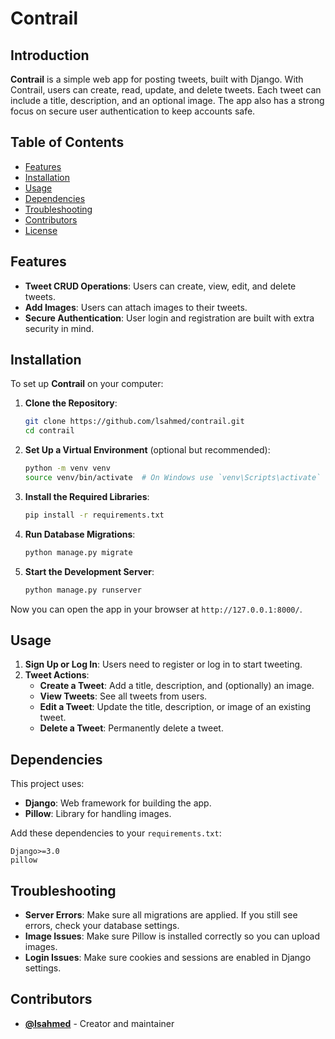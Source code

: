 # Contrail

## Introduction
**Contrail** is a simple web app for posting tweets, built with Django. With Contrail, users can create, read, update, and delete tweets. Each tweet can include a title, description, and an optional image. The app also has a strong focus on secure user authentication to keep accounts safe.

## Table of Contents
- [Features](#features)
- [Installation](#installation)
- [Usage](#usage)
- [Dependencies](#dependencies)
- [Troubleshooting](#troubleshooting)
- [Contributors](#contributors)
- [License](#license)

## Features
- **Tweet CRUD Operations**: Users can create, view, edit, and delete tweets.
- **Add Images**: Users can attach images to their tweets.
- **Secure Authentication**: User login and registration are built with extra security in mind.

## Installation

To set up **Contrail** on your computer:

1. **Clone the Repository**:
    ```bash
    git clone https://github.com/lsahmed/contrail.git
    cd contrail
    ```

2. **Set Up a Virtual Environment** (optional but recommended):
    ```bash
    python -m venv venv
    source venv/bin/activate  # On Windows use `venv\Scripts\activate`
    ```

3. **Install the Required Libraries**:
    ```bash
    pip install -r requirements.txt
    ```

4. **Run Database Migrations**:
    ```bash
    python manage.py migrate
    ```

5. **Start the Development Server**:
    ```bash
    python manage.py runserver
    ```

Now you can open the app in your browser at `http://127.0.0.1:8000/`.

## Usage

1. **Sign Up or Log In**: Users need to register or log in to start tweeting.
2. **Tweet Actions**:
   - **Create a Tweet**: Add a title, description, and (optionally) an image.
   - **View Tweets**: See all tweets from users.
   - **Edit a Tweet**: Update the title, description, or image of an existing tweet.
   - **Delete a Tweet**: Permanently delete a tweet.

## Dependencies

This project uses:
- **Django**: Web framework for building the app.
- **Pillow**: Library for handling images.

Add these dependencies to your `requirements.txt`:
```plaintext
Django>=3.0
pillow
```
## Troubleshooting

- **Server Errors**: Make sure all migrations are applied. If you still see errors, check your database settings.
- **Image Issues**: Make sure Pillow is installed correctly so you can upload images.
- **Login Issues**: Make sure cookies and sessions are enabled in Django settings.

## Contributors

- **[@lsahmed](https://github.com/lsahmed)** - Creator and maintainer

